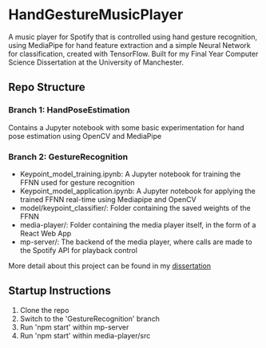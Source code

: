 # HandGestureMusicPlayer
A music player for Spotify that is controlled using hand gesture recognition, using MediaPipe for hand feature extraction and a simple Neural Network for classification, created with TensorFlow.
Built for my Final Year Computer Science Dissertation at the University of Manchester.

## Repo Structure

### Branch 1: HandPoseEstimation
Contains a Jupyter notebook with some basic experimentation for hand pose estimation using OpenCV and MediaPipe

### Branch 2: GestureRecognition
- Keypoint_model_training.ipynb: A Jupyter notebook for training the FFNN used for gesture recognition
- Keypoint_model_application.ipynb: A Jupyter notebook for applying the trained FFNN real-time using Mediapipe and OpenCV
- model/keypoint_classifier/: Folder containing the saved weights of the FFNN
- media-player/: Folder containing the media player itself, in the form of a React Web App
- mp-server/: The backend of the media player, where calls are made to the Spotify API for playback control

More detail about this project can be found in my [dissertation](https://www.overleaf.com/read/spnxstqsgfzh)

## Startup Instructions

1. Clone the repo
2. Switch to the 'GestureRecognition' branch
3. Run 'npm start' within mp-server
4. Run 'npm start' within media-player/src

